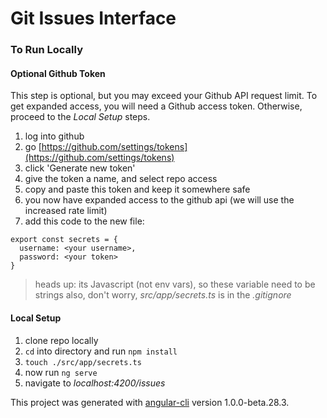 # Git Issues Interface

### To Run Locally

#### Optional Github Token

This step is optional, but you may exceed your Github API request limit. To get expanded access, you will need a Github access token. Otherwise, proceed to the _Local Setup_ steps.

1. log into github
1. go [https://github.com/settings/tokens](https://github.com/settings/tokens)
1. click 'Generate new token'
1. give the token a name, and select repo access
1. copy and paste this token and keep it somewhere safe
1. you now have expanded access to the github api (we will use the increased rate limit)
1. add this code to the new file:
```
export const secrets = {
  username: <your username>,
  password: <your token>
}
```
> heads up: its Javascript (not env vars), so these variable need to be strings
> also, don't worry, _src/app/secrets.ts_ is in the _.gitignore_

#### Local Setup

1. clone repo locally
1. `cd` into directory and run `npm install`
1. `touch ./src/app/secrets.ts`
1. now run `ng serve`
1. navigate to _localhost:4200/issues_

This project was generated with [angular-cli](https://github.com/angular/angular-cli) version 1.0.0-beta.28.3.
